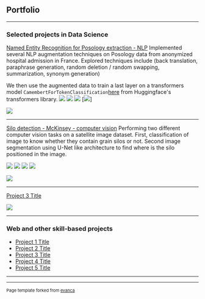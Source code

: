 ## Portfolio

---

### Selected projects in Data Science

[Named Entity Recognition for Posology extraction - NLP](/sample_page)
Implemented several NLP augmentation techniques on Posology data from anonymized hospital admission in France.
Explored techniques include (back translation, paraphrase generation, random deletion / random swapping, summarization, synonym generation)

We then use the augmented data to train a last layer on a transformers model ```CamembertForTokenClassification```[here](https://huggingface.co/camembert-base) from Huggingface's transformers library.
[![](https://img.shields.io/badge/Python-white?logo=Python)](#) [![](https://img.shields.io/badge/Jupyter-white?logo=Jupyter)](#) [![](https://img.shields.io/badge/PyTorch-white?logo=pytorch)](#) [![](https://img.shields.io/badge/HuggingFace_Transformers-white?logo=huggingface)]

<img src="images/dummy_thumbnail.jpg?raw=true"/>

---
[Silo detection - McKinsey - computer vision](/pdf/sample_presentation.pdf)
Performing two different computer vision tasks on a satellite image dataset. First, classification of image to know whether they contain grain silos or not. Second image segmentation using U-Net like architecture to find where is the silo positioned in the image. 

[![](https://img.shields.io/badge/Python-white?logo=Python)](#) [![](https://img.shields.io/badge/Jupyter-white?logo=Jupyter)](#) [![](https://img.shields.io/badge/sklearn-white?logo=scikit-learn)](#) [![](https://img.shields.io/badge/PyTorch-white?logo=pytorch)](#)

<img src="images/dummy_thumbnail.jpg?raw=true"/> 

---
[Project 3 Title](http://example.com/)

<img src="images/dummy_thumbnail.jpg?raw=true"/>

---

### Web and other skill-based projects

- [Project 1 Title](http://example.com/)
- [Project 2 Title](http://example.com/)
- [Project 3 Title](http://example.com/)
- [Project 4 Title](http://example.com/)
- [Project 5 Title](http://example.com/)

---




---
<p style="font-size:11px">Page template forked from <a href="https://github.com/evanca/quick-portfolio">evanca</a></p>
<!-- Remove above link if you don't want to attibute -->
